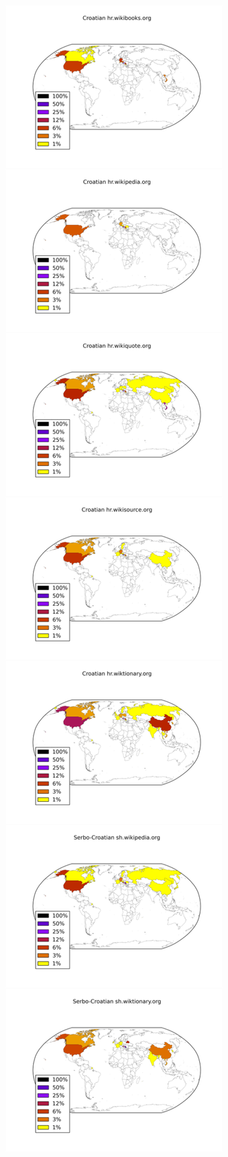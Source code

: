 ![](images/Croatian-hr.wikibooks.org.png)
![](images/Croatian-hr.wikipedia.org.png)
![](images/Croatian-hr.wikiquote.org.png)
![](images/Croatian-hr.wikisource.org.png)
![](images/Croatian-hr.wiktionary.org.png)
![](images/Serbo-Croatian-sh.wikipedia.org.png)
![](images/Serbo-Croatian-sh.wiktionary.org.png)
